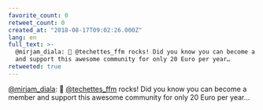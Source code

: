 ```yaml
---
favorite_count: 0
retweet_count: 0
created_at: "2018-08-17T09:02:26.000Z"
lang: en
full_text: >-
  @mirjam_diala: 🙌 @techettes_ffm rocks! Did you know you can become a member
  and support this awesome community for only 20 Euro per year…
retweeted: true
---
```


[@mirjam_diala](https://twitter.com/mirjam_diala): 🙌
[@techettes_ffm](https://twitter.com/techettes_ffm) rocks! Did you know you can
become a member and support this awesome community for only 20 Euro per year…
